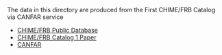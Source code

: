 The data in this directory are produced from the First CHIME/FRB Catalog via CANFAR service
- [CHIME/FRB Public Database](https://www.chime-frb.ca)
- [CHIME/FRB Catalog 1 Paper](https://arxiv.org/abs/2106.04352)
- [CANFAR](https://www.canfar.net/en/)
